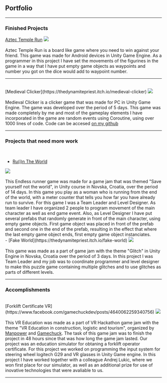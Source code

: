## Portfolio

---

### Finished Projects 


[Aztec Temple Run](https://play.google.com/store/apps/details?id=com.PISMOInkubator.AzteTempleRun)
<img src="https://play-lh.googleusercontent.com/wXR6NdrvJY1szZFkE9bn1vt16G6rgKgDIU14gOGAxM_2YnSpTZbIEir_aYjJcP97MCuG=w1536-h722-rw"/>
<br><br>
Aztec Temple Run is a board like game where you need to win against your friend.
This game was made for Android devices in Unity Game Engine.
As a programmer in this project I have set the movements of the figurines in the game in a way that I have put empty game objects as waypoints and number you got on the dice would add to waypoint number.
<br>

----------------

<br>
[Medieval Clicker](https://thedynamitepriest.itch.io/medieval-clicker)
<img src="https://img.itch.zone/aW1nLzU2MTA4NDIuanBn/original/iycZaK.jpg"/>
<br><br>
Medieval Clicker is a clicker game that was made for PC in Unity Game Engine. The game was developed over the period of 5 days.
This game was made completely by me and most of the gameplay elements I have incorporated in the game are random events using Coroutine, using over 1000 lines of code.
Code can be accesed <a href="https://github.com/Shadowh86/Medieval-Clicker"> on my github</a>
<br>

---------------

### Projects that need more work
<br>

- [Ru(i)n The World](https://thedynamitepriest.itch.io/ruin-the-world)
 <img src="https://img.itch.zone/aW1hZ2UvOTYyNjIxLzYzODAzOTIuanBn/original/9DJu28.jpg"/>
 <br><br>
 This Endless runner game was made for a game jam that was themed "Save yourself not the world", in Unity course in Novska, Croatia, over the period of 14 days.
 In this game you play as a woman who is running from the end of the world, with a meter counter that tells you how far you have already run to survive.
 For this game I was a Team Leader and Level Designer.
 As team leader I have organized 2 people to program movement of the main character as well as end game event.
 Also, as Level Designer I have put several prefabs that randomly generate in front of the main character, using empty game objects. 
 First game object was placed in front of the prefab and second one in the end of the prefab, resulting in the effect that where the last empty game object ends, first empty game object instanciates.<br>
- [Fake World](https://thedynamitepriest.itch.io/fake-world)
 <img src="https://img.itch.zone/aW1hZ2UvOTU4MTQyLzU0MzMyODIuanBn/original/f4i%2BWk.jpg"/>
 <br><br>
 This game was made as a part of game jam with the theme "Glitch" in Unity Engine in Novska, Croatia over the period of 3 days.
 In this project I was Team Leader and my job was to coordinate programmer and level designer to make this puzzle game containing multiple glitches and to use glitches as parts of different levels.<br>

---

### Accomplishments

<br>
[Forklift Certificate VR](https://www.facebook.com/gamechuckdev/posts/4640062259340756)
<img src="https://scontent-muc2-1.xx.fbcdn.net/v/t1.6435-9/202407143_4640067209340261_7310909569210768718_n.jpg?_nc_cat=107&ccb=1-3&_nc_sid=730e14&_nc_eui2=AeE8RTSMnubWDao0jwTdbqWTRoe5mtLm8qZGh7ma0ubyprGg9nAwGXW_WzNX6ifgV3M&_nc_ohc=Wl5x4O3vhvEAX-BbFb9&_nc_ht=scontent-muc2-1.xx&oh=b787519611b7f57ece7585198855634a&oe=60DEF817"/>
<br><br>
This VR Education was made as a part of VR Hackathon game jam with the theme "VR Education in construction, logistic and tourism", organized by <a href="
https://manpower.hr/news/new-post-1623069771">Manpower</a> and <a href="https://game-chuck.com/">Gamechuck</a>. The task of this game jam was to finish the project in 48 hours since that was how long the game jam lasted. Our project was an education simulator for obtaning a forklift operator certificate. For this project we worked on programming the input system for steering wheel logitech G29 and VR glasses in Unity Game engine.
In this project I have worked together with a colleague Andrej Lukic, where we won first place for our simulator, as well as an additional prize for use of inovative technologies that were avaliable to us. 

---

